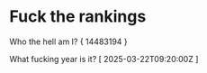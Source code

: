 # Fuck the rankings

Who the hell am I?
{ 14483194 }

What fucking year is it?
[ 2025-03-22T09:20:00Z ]
